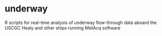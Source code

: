 # underway
R scripts for real-time analysis of underway flow-through data aboard the USCGC Healy and other ships running MetAcq software
